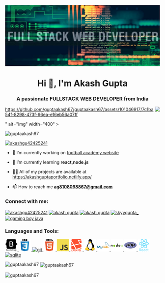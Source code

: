 
<img align="center" src="imgg.jpg" alt="background" height="50%">

<h1 align="center">Hi 👋, I'm Akash Gupta</h1>
<h3 align="center">A passionate FULLSTACK WEB DEVELOPER from India</h3>

<a href="gif.mp4">
<img align="right" src="

https://github.com/guptaakash67/guptaakash67/assets/101046917/7c1ba54f-8298-473f-96ea-e16eb56a07ff

" alt="img" width="400"  >
</a>

<p align="left"> <img src="https://komarev.com/ghpvc/?username=guptaakash67&label=Profile%20views&color=0e75b6&style=flat" alt="guptaakash67" /> </p>

<p align="left"> <a href="https://twitter.com/akashgu42425241" target="blank"><img src="https://img.shields.io/twitter/follow/akashgu42425241?logo=twitter&style=for-the-badge" alt="akashgu42425241" /></a> </p>

- 🔭 I’m currently working on [football academy website](https://risingsunfootballacademy.netlify.app/)

- 🌱 I’m currently learning **react,node.js**

- 👨‍💻 All of my projects are available at https://akashguptaportfolio.netlify.app/

- 📫 How to reach me **ag8108098867@gmail.com**

<h3 align="left">Connect with me:</h3>
<p align="left">
<a href="https://twitter.com/akashgu42425241" target="blank"><img align="center" src="https://raw.githubusercontent.com/rahuldkjain/github-profile-readme-generator/master/src/images/icons/Social/twitter.svg" alt="akashgu42425241" height="30" width="40" /></a>
<a href="https://www.linkedin.com/in/akash-gupta-478323232/" target="blank"><img align="center" src="https://raw.githubusercontent.com/rahuldkjain/github-profile-readme-generator/master/src/images/icons/Social/linked-in-alt.svg" alt="akash gupta" height="30" width="40" /></a>
<a href="https://www.facebook.com/people/Akash-Gupta/pfbid02mRwE7ComJ5fKBZk2cCFFw7yq6MPHGGEve9KEK6KqCZvtMvdRRYDVsvfURS58JGUhl/?mibextid=ZbWKwL" target="blank"><img align="center" src="https://raw.githubusercontent.com/rahuldkjain/github-profile-readme-generator/master/src/images/icons/Social/facebook.svg" alt="akash gupta" height="30" width="40" /></a>
<a href="https://instagram.com/skyygupta_" target="blank"><img align="center" src="https://raw.githubusercontent.com/rahuldkjain/github-profile-readme-generator/master/src/images/icons/Social/instagram.svg" alt="skyygupta_" height="30" width="40" /></a>
<a href="https://www.youtube.com/@gamingboyjava" target="blank"><img align="center" src="https://raw.githubusercontent.com/rahuldkjain/github-profile-readme-generator/master/src/images/icons/Social/youtube.svg" alt="gaming boy java" height="30" width="40" /></a>
</p>

<h3 align="left">Languages and Tools:</h3>
<p align="left"> <a href="https://getbootstrap.com" target="_blank" rel="noreferrer"> <img src="https://raw.githubusercontent.com/devicons/devicon/master/icons/bootstrap/bootstrap-plain-wordmark.svg" alt="bootstrap" width="40" height="40"/> </a> <a href="https://www.w3schools.com/css/" target="_blank" rel="noreferrer"> <img src="https://raw.githubusercontent.com/devicons/devicon/master/icons/css3/css3-original-wordmark.svg" alt="css3" width="40" height="40"/> </a> <a href="https://git-scm.com/" target="_blank" rel="noreferrer"> <img src="https://www.vectorlogo.zone/logos/git-scm/git-scm-icon.svg" alt="git" width="40" height="40"/> </a> <a href="https://www.w3.org/html/" target="_blank" rel="noreferrer"> <img src="https://raw.githubusercontent.com/devicons/devicon/master/icons/html5/html5-original-wordmark.svg" alt="html5" width="40" height="40"/> </a> <a href="https://developer.mozilla.org/en-US/docs/Web/JavaScript" target="_blank" rel="noreferrer"> <img src="https://raw.githubusercontent.com/devicons/devicon/master/icons/javascript/javascript-original.svg" alt="javascript" width="40" height="40"/> </a> <a href="https://laravel.com/" target="_blank" rel="noreferrer"> <img src="https://raw.githubusercontent.com/devicons/devicon/master/icons/laravel/laravel-plain-wordmark.svg" alt="laravel" width="40" height="40"/> </a> <a href="https://www.linux.org/" target="_blank" rel="noreferrer"> <img src="https://raw.githubusercontent.com/devicons/devicon/master/icons/linux/linux-original.svg" alt="linux" width="40" height="40"/> </a> <a href="https://www.mysql.com/" target="_blank" rel="noreferrer"> <img src="https://raw.githubusercontent.com/devicons/devicon/master/icons/mysql/mysql-original-wordmark.svg" alt="mysql" width="40" height="40"/> </a> <a href="https://nodejs.org" target="_blank" rel="noreferrer"> <img src="https://raw.githubusercontent.com/devicons/devicon/master/icons/nodejs/nodejs-original-wordmark.svg" alt="nodejs" width="40" height="40"/> </a> <a href="https://www.php.net" target="_blank" rel="noreferrer"> <img src="https://raw.githubusercontent.com/devicons/devicon/master/icons/php/php-original.svg" alt="php" width="40" height="40"/> </a> <a href="https://reactjs.org/" target="_blank" rel="noreferrer"> <img src="https://raw.githubusercontent.com/devicons/devicon/master/icons/react/react-original-wordmark.svg" alt="react" width="40" height="40"/> </a> <a href="https://www.sqlite.org/" target="_blank" rel="noreferrer"> <img src="https://www.vectorlogo.zone/logos/sqlite/sqlite-icon.svg" alt="sqlite" width="40" height="40"/> </a> </p>

<p><img align="left" src="https://github-readme-stats.vercel.app/api/top-langs?username=guptaakash67&show_icons=true&locale=en&layout=compact" alt="guptaakash67" /></p>

<p>&nbsp;<img align="center" src="https://github-readme-stats.vercel.app/api?username=guptaakash67&show_icons=true&locale=en" alt="guptaakash67" /></p>

<p><img align="center" src="https://github-readme-streak-stats.herokuapp.com/?user=guptaakash67&" alt="guptaakash67" /></p>
